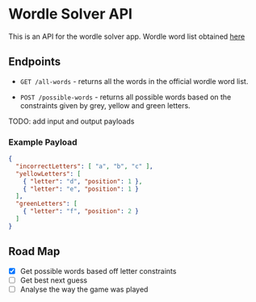 # Wordle Solver API

This is an API for the wordle solver app.
Wordle word list obtained [here](https://gist.github.com/dracos/dd0668f281e685bad51479e5acaadb93)

## Endpoints

- `GET /all-words` - returns all the words in the official wordle word list.

- `POST /possible-words` - returns all possible words based on the constraints given by grey, yellow and green letters.

TODO: add input and output payloads
### Example Payload
```json
{
  "incorrectLetters": [ "a", "b", "c" ],
  "yellowLetters": [
    { "letter": "d", "position": 1 },
    { "letter": "e", "position": 1 }
  ],
  "greenLetters": [
    { "letter": "f", "position": 2 }
  ]
}
```

## Road Map
- [x] Get possible words based off letter constraints
- [ ] Get best next guess
- [ ] Analyse the way the game was played
